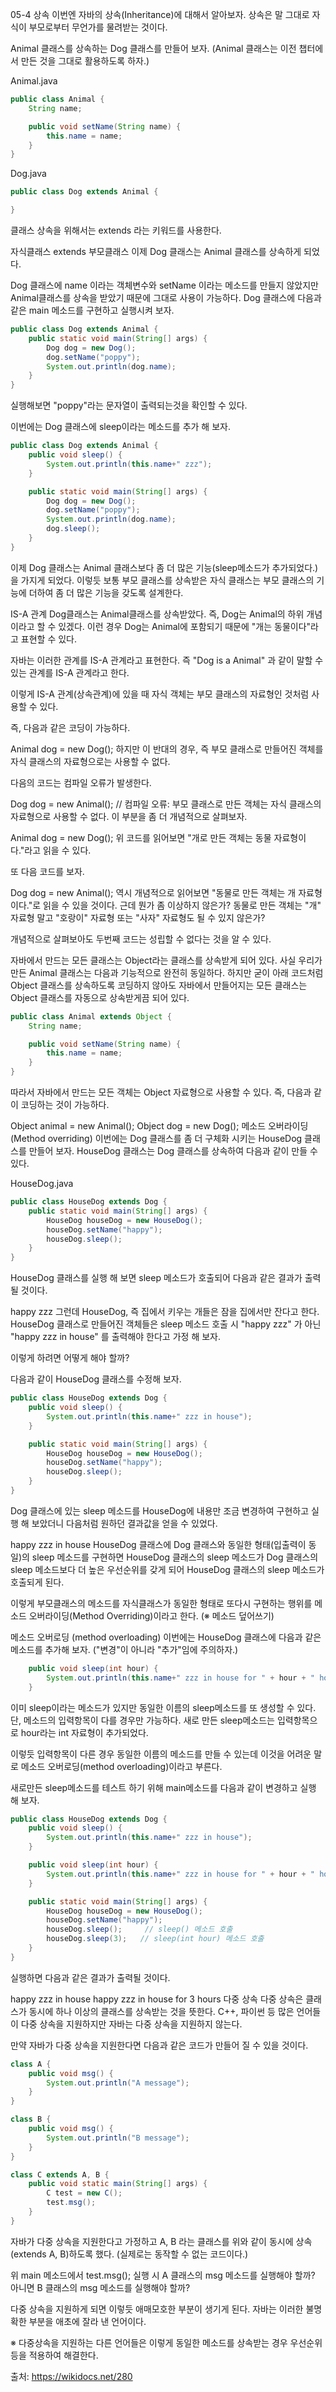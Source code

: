 05-4 상속
이번엔 자바의 상속(Inheritance)에 대해서 알아보자. 상속은 말 그대로 자식이 부모로부터 무언가를 물려받는 것이다.

Animal 클래스를 상속하는 Dog 클래스를 만들어 보자. (Animal 클래스는 이전 챕터에서 만든 것을 그대로 활용하도록 하자.)

Animal.java
```java
public class Animal {
    String name;

    public void setName(String name) {
        this.name = name;
    }
}
```
Dog.java
```java
public class Dog extends Animal {

}
```
클래스 상속을 위해서는 extends 라는 키워드를 사용한다.

자식클래스 extends 부모클래스
이제 Dog 클래스는 Animal 클래스를 상속하게 되었다.

Dog 클래스에 name 이라는 객체변수와 setName 이라는 메소드를 만들지 않았지만 Animal클래스를 상속을 받았기 때문에 그대로 사용이 가능하다. Dog 클래스에 다음과 같은 main 메소드를 구현하고 실행시켜 보자.
```java
public class Dog extends Animal {
    public static void main(String[] args) {
        Dog dog = new Dog();
        dog.setName("poppy");
        System.out.println(dog.name);
    }
}
```
실행해보면 "poppy"라는 문자열이 출력되는것을 확인할 수 있다.

이번에는 Dog 클래스에 sleep이라는 메소드를 추가 해 보자.
```java
public class Dog extends Animal {
    public void sleep() {
        System.out.println(this.name+" zzz");
    }

    public static void main(String[] args) {
        Dog dog = new Dog();
        dog.setName("poppy");
        System.out.println(dog.name);
        dog.sleep();
    }
}
```
이제 Dog 클래스는 Animal 클래스보다 좀 더 많은 기능(sleep메소드가 추가되었다.)을 가지게 되었다. 이렇듯 보통 부모 클래스를 상속받은 자식 클래스는 부모 클래스의 기능에 더하여 좀 더 많은 기능을 갖도록 설계한다.

IS-A 관계
Dog클래스는 Animal클래스를 상속받았다. 즉, Dog는 Animal의 하위 개념이라고 할 수 있겠다. 이런 경우 Dog는 Animal에 포함되기 때문에 "개는 동물이다"라고 표현할 수 있다.

자바는 이러한 관계를 IS-A 관계라고 표현한다. 즉 "Dog is a Animal" 과 같이 말할 수 있는 관계를 IS-A 관계라고 한다.

이렇게 IS-A 관계(상속관계)에 있을 때 자식 객체는 부모 클래스의 자료형인 것처럼 사용할 수 있다.

즉, 다음과 같은 코딩이 가능하다.

Animal dog = new Dog();
하지만 이 반대의 경우, 즉 부모 클래스로 만들어진 객체를 자식 클래스의 자료형으로는 사용할 수 없다.

다음의 코드는 컴파일 오류가 발생한다.

Dog dog = new Animal();  // 컴파일 오류: 부모 클래스로 만든 객체는 자식 클래스의 자료형으로 사용할 수 없다.
이 부분을 좀 더 개념적으로 살펴보자.

Animal dog = new Dog();
위 코드를 읽어보면 "개로 만든 객체는 동물 자료형이다."라고 읽을 수 있다.

또 다음 코드를 보자.

Dog dog = new Animal();
역시 개념적으로 읽어보면 "동물로 만든 객체는 개 자료형이다."로 읽을 수 있을 것이다. 근데 뭔가 좀 이상하지 않은가? 동물로 만든 객체는 "개" 자료형 말고 "호랑이" 자료형 또는 "사자" 자료형도 될 수 있지 않은가?

개념적으로 살펴보아도 두번째 코드는 성립할 수 없다는 것을 알 수 있다.

자바에서 만드는 모든 클래스는 Object라는 클래스를 상속받게 되어 있다. 사실 우리가 만든 Animal 클래스는 다음과 기능적으로 완전히 동일하다. 하지만 굳이 아래 코드처럼 Object 클래스를 상속하도록 코딩하지 않아도 자바에서 만들어지는 모든 클래스는 Object 클래스를 자동으로 상속받게끔 되어 있다.
```java
public class Animal extends Object {
    String name;

    public void setName(String name) {
        this.name = name;
    }
}
```
따라서 자바에서 만드는 모든 객체는 Object 자료형으로 사용할 수 있다. 즉, 다음과 같이 코딩하는 것이 가능하다.

Object animal = new Animal();
Object dog = new Dog();
메소드 오버라이딩 (Method overriding)
이번에는 Dog 클래스를 좀 더 구체화 시키는 HouseDog 클래스를 만들어 보자. HouseDog 클래스는 Dog 클래스를 상속하여 다음과 같이 만들 수 있다.

HouseDog.java
```java
public class HouseDog extends Dog {
    public static void main(String[] args) {
        HouseDog houseDog = new HouseDog();
        houseDog.setName("happy");
        houseDog.sleep();
    }
}
```
HouseDog 클래스를 실행 해 보면 sleep 메소드가 호출되어 다음과 같은 결과가 출력될 것이다.

happy zzz
그런데 HouseDog, 즉 집에서 키우는 개들은 잠을 집에서만 잔다고 한다. HouseDog 클래스로 만들어진 객체들은 sleep 메소드 호출 시 "happy zzz" 가 아닌 "happy zzz in house" 를 출력해야 한다고 가정 해 보자.

이렇게 하려면 어떻게 해야 할까?

다음과 같이 HouseDog 클래스를 수정해 보자.
```java
public class HouseDog extends Dog {
    public void sleep() {
        System.out.println(this.name+" zzz in house");
    } 

    public static void main(String[] args) {
        HouseDog houseDog = new HouseDog();
        houseDog.setName("happy");
        houseDog.sleep();
    }
}
```
Dog 클래스에 있는 sleep 메소드를 HouseDog에 내용만 조금 변경하여 구현하고 실행 해 보았더니 다음처럼 원하던 결과값을 얻을 수 있었다.

happy zzz in house
HouseDog 클래스에 Dog 클래스와 동일한 형태(입출력이 동일)의 sleep 메소드를 구현하면 HouseDog 클래스의 sleep 메소드가 Dog 클래스의 sleep 메소드보다 더 높은 우선순위를 갖게 되어 HouseDog 클래스의 sleep 메소드가 호출되게 된다.

이렇게 부모클래스의 메소드를 자식클래스가 동일한 형태로 또다시 구현하는 행위를 메소드 오버라이딩(Method Overriding)이라고 한다. (※ 메소드 덮어쓰기)

메소드 오버로딩 (method overloading)
이번에는 HouseDog 클래스에 다음과 같은 메소드를 추가해 보자. ("변경"이 아니라 "추가"임에 주의하자.)
```java
    public void sleep(int hour) {
        System.out.println(this.name+" zzz in house for " + hour + " hours");
    } 
```
이미 sleep이라는 메소드가 있지만 동일한 이름의 sleep메소드를 또 생성할 수 있다. 단, 메소드의 입력항목이 다를 경우만 가능하다. 새로 만든 sleep메소드는 입력항목으로 hour라는 int 자료형이 추가되었다.

이렇듯 입력항목이 다른 경우 동일한 이름의 메소드를 만들 수 있는데 이것을 어려운 말로 메소드 오버로딩(method overloading)이라고 부른다.

새로만든 sleep메소드를 테스트 하기 위해 main메소드를 다음과 같이 변경하고 실행 해 보자.
```java
public class HouseDog extends Dog {
    public void sleep() {
        System.out.println(this.name+" zzz in house");
    } 

    public void sleep(int hour) {
        System.out.println(this.name+" zzz in house for " + hour + " hours");
    } 

    public static void main(String[] args) {
        HouseDog houseDog = new HouseDog();
        houseDog.setName("happy");
        houseDog.sleep();     // sleep() 메소드 호출
        houseDog.sleep(3);   // sleep(int hour) 메소드 호출
    }
}
```
실행하면 다음과 같은 결과가 출력될 것이다.

happy zzz in house
happy zzz in house for 3 hours
다중 상속
다중 상속은 클래스가 동시에 하나 이상의 클래스를 상속받는 것을 뜻한다. C++, 파이썬 등 많은 언어들이 다중 상속을 지원하지만 자바는 다중 상속을 지원하지 않는다.

만약 자바가 다중 상속을 지원한다면 다음과 같은 코드가 만들어 질 수 있을 것이다.
```java
class A {
    public void msg() {
        System.out.println("A message");
    }
}

class B {
    public void msg() {
        System.out.println("B message");
    }
}

class C extends A, B {
    public void static main(String[] args) {
        C test = new C();
        test.msg();
    }
}
```
자바가 다중 상속을 지원한다고 가정하고 A, B 라는 클래스를 위와 같이 동시에 상속(extends A, B)하도록 했다. (실제로는 동작할 수 없는 코드이다.)

위 main 메소드에서 test.msg(); 실행 시 A 클래스의 msg 메소드를 실행해야 할까? 아니면 B 클래스의 msg 메소드를 실행해야 할까?

다중 상속을 지원하게 되면 이렇듯 애매모호한 부분이 생기게 된다. 자바는 이러한 불명확한 부분을 애초에 잘라 낸 언어이다.

※ 다중상속을 지원하는 다른 언어들은 이렇게 동일한 메소드를 상속받는 경우 우선순위등을 적용하여 해결한다.

출처: https://wikidocs.net/280
